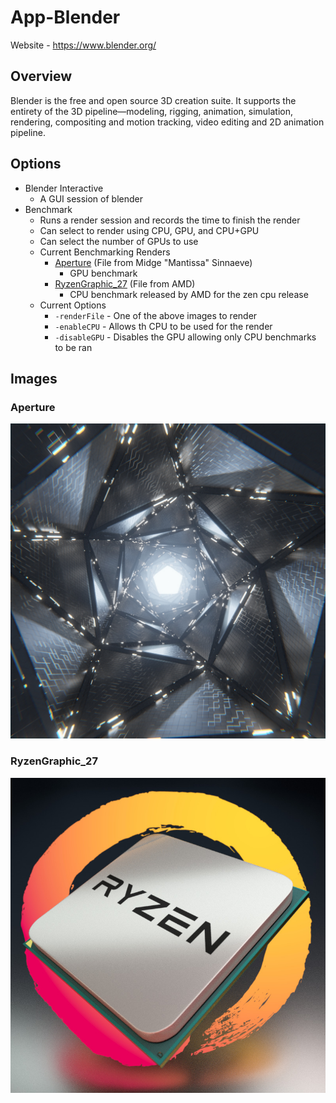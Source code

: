 # App-Blender

Website - https://www.blender.org/

## Overview

Blender is the free and open source 3D creation suite.
It supports the entirety of the 3D pipeline—modeling, rigging, animation,
simulation, rendering, compositing and motion tracking, video editing and 2D animation pipeline.

## Options

* Blender Interactive
    * A GUI session of blender
* Benchmark
    * Runs a render session and records the time to finish the render
    * Can select to render using CPU, GPU, and CPU+GPU
    * Can select the number of GPUs to use
    * Current Benchmarking Renders
        * [Aperture](https://cloud.blender.org/p/gallery/5891c75149932b00185a03f1) (File from Midge "Mantissa" Sinnaeve)
            * GPU benchmark
        * [RyzenGraphic_27](http://download.amd.com/demo/RyzenGraphic_27.blend) (File from AMD)
            * CPU benchmark released by AMD for the zen cpu release
    * Current Options
        * `-renderFile` - One of the above images to render
        * `-enableCPU` - Allows th CPU to be used for the render
        * `-disableGPU` - Disables the GPU allowing only CPU benchmarks
        to be ran

## Images

### Aperture

![aperture_image](./NAE/Aperture.jpg)


### RyzenGraphic_27

![ryzengraphic27_image](./NAE/RyzenGraphic_27.jpg)
